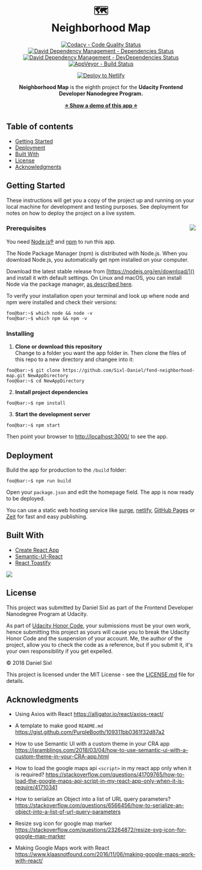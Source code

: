<div align="center">
<h1>🗺️<br>Neighborhood Map</h1>
<p>
<a href="https://www.codacy.com/project/sixl.daniel/fend-neighborhood-map/dashboard?utm_source=github.com&amp;utm_medium=referral&amp;utm_content=Sixl-Daniel/fend-neighborhood-map&amp;utm_campaign=Badge_Grade_Dashboard"><img src="https://api.codacy.com/project/badge/Grade/bca2db8857524055bc7542976b75429f" alt="Codacy - Code Quality Status"></a>
<a href="https://david-dm.org/Sixl-Daniel/fend-neighborhood-map"><img src="https://david-dm.org/Sixl-Daniel/fend-neighborhood-map/status.svg" alt="David Dependency Management - Dependencies Status"></a><br>
<a href="https://david-dm.org/Sixl-Daniel/fend-neighborhood-map?type=dev"><img src="https://david-dm.org/Sixl-Daniel/fend-neighborhood-map/dev-status.svg" alt="David Dependency Management - DevDependencies Status"></a>
<a href="https://ci.appveyor.com/project/Sixl-Daniel/fend-neighborhood-map"><img src="https://ci.appveyor.com/api/projects/status/n5kica58k102kysh?svg=true" alt="AppVeyor - Build Status"></a>
</p>
<p><a href="https://app.netlify.com/start/deploy?repository=https://github.com/Sixl-Daniel/fend-neighborhood-map"><img src="https://www.netlify.com/img/deploy/button.svg" alt="Deploy to Netlify"></a></p>



<p><strong>Neighborhood Map</strong> is the eighth project for the <strong>Udacity Frontend Developer Nanodegree Program.</strong></p>
<p><strong><a href="https://fend-neighborhood-map.netlify.com/" target="_blank" rel="noopener noreferrer">⭐ Show a demo of this app ⭐</a></strong></p>
</div>

## Table of contents

- [Getting Started](#getting-started)
- [Deployment](#deployment)
- [Built With](#built-with)
- [License](#license)
- [Acknowledgments](#acknowledgments)

## Getting Started

These instructions will get you a copy of the project up and running on your local machine for development and testing purposes. See deployment for notes on how to deploy the project on a live system.

### Prerequisites <img src='https://res.cloudinary.com/sixl/image/upload/v1534412781/GitHub/brands/nodejs-new-pantone-black.png' align="right">

You need [Node.js®](https://nodejs.org/en/) and [npm](https://www.npmjs.com) to run this app. 

The Node Package Manager (npm) is distributed with Node.js. When you download Node.js, you automatically get npm installed on your computer.

Download the latest stable release from [https://nodejs.org/en/download/]() and install it with default settings. On Linux and macOS, you can install Node via the package manager, [as described here](https://nodejs.org/en/download/package-manager/).

To verify your installation open your terminal and look up where node and npm were installed and check their versions:

```console
foo@bar:~$ which node && node -v
foo@bar:~$ which npm && npm -v
```

### Installing

1. **Clone or download this repository**  
Change to a folder you want the app folder in. Then clone the files of this repo to a new directory and changee into it: 

```console
foo@bar:~$ git clone https://github.com/Sixl-Daniel/fend-neighborhood-map.git NewAppDirectory
foo@bar:~$ cd NewAppDirectory
```

2. **Install project dependencies**

```console
foo@bar:~$ npm install
```

3. **Start the development server**

```console
foo@bar:~$ npm start
```

Then point your browser to [http://localhost:3000/]() to see the app.

## Deployment

Build the app for production to the `/build` folder:

```console
foo@bar:~$ npm run build
```

Open your `package.json` and edit the homepage field. The app is now ready to be deployed. 

You can use a static web hosting service like [surge](http://surge.sh/), [netlify](https://www.netlify.com/), [GitHub Pages](https://pages.github.com/) or [Zeit](https://zeit.co/) for fast and easy publishing.

## Built With

* [Create React App](https://github.com/facebook/create-react-app)
* [Semantic-UI-React](https://github.com/Semantic-Org/Semantic-UI-React)
* [React Toastify](https://github.com/fkhadra/react-toastify)

<a href="https://www.netlify.com">
  <img src="https://www.netlify.com/img/global/badges/netlify-color-accent.svg"/>
</a>

## License

This project was submitted by Daniel Sixl as part of the Frontend Developer Nanodegree Program at Udacity.

As part of [Udacity Honor Code](https://www.udacity.com/legal/community-guidelines), your submissions must be your own work, hence submitting this project as yours will cause you to break the Udacity Honor Code and the suspension of your account. Me, the author of the project, allow you to check the code as a reference, but if you submit it, it's your own responsibility if you get expelled.

&copy; 2018 Daniel Sixl

This project is licensed under the MIT License - see the [LICENSE.md](./LICENSE.md) file for details.

## Acknowledgments

* Using Axios with React
https://alligator.io/react/axios-react/

* A template to make good `README.md`  
https://gist.github.com/PurpleBooth/109311bb0361f32d87a2

* How to use Semantic UI with a custom theme in your CRA app  
https://jsramblings.com/2018/03/04/how-to-use-semantic-ui-with-a-custom-theme-in-your-CRA-app.html

* How to load the google maps api `<script>` in my react app only when it is required?
https://stackoverflow.com/questions/41709765/how-to-load-the-google-maps-api-script-in-my-react-app-only-when-it-is-require/41710341

* How to serialize an Object into a list of URL query parameters?
https://stackoverflow.com/questions/6566456/how-to-serialize-an-object-into-a-list-of-url-query-parameters

* Resize svg icon for google map marker
https://stackoverflow.com/questions/23264872/resize-svg-icon-for-google-map-marker

* Making Google Maps work with React
https://www.klaasnotfound.com/2016/11/06/making-google-maps-work-with-react/
